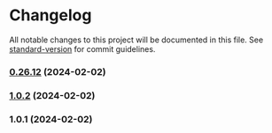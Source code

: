 # Changelog

All notable changes to this project will be documented in this file. See [standard-version](https://github.com/conventional-changelog/standard-version) for commit guidelines.

### [0.26.12](https://github.com/coolAppl3/billDivider/compare/v0.26.11...v0.26.12) (2024-02-02)

### [1.0.2](https://github.com/coolAppl3/billDivider/compare/v1.0.1...v1.0.2) (2024-02-02)

### 1.0.1 (2024-02-02)
